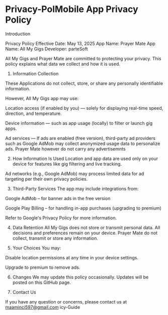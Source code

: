 # Privacy-PolMobile App Privacy Policy

Introduction

Privacy Policy
Effective Date: May 13, 2025
App Name: Prayer Mate
App Name: All My Gigs
Developer: parteSoft

All My Gigs and Prayer Mate are committed to protecting your privacy. This policy explains what data we collect and how it is used.

1. Information Collection
   
These Applications do not collect, store, or share any personally identifiable information.

However, All My Gigs app may use:

Location access (if enabled by you) — solely for displaying real-time speed, direction, and temperature.

Device information — such as app usage (locally) to filter or launch gig apps.

Ad services — If ads are enabled (free version), third-party ad providers such as Google AdMob may collect anonymized usage data to personalize ads. Prayer Mate however do not carry any advertisemnts

2. How Information Is Used
Location and app data are used only on your device for features like gig filtering and live tracking.

Ad networks (e.g., Google AdMob) may process limited data for ad targeting per their own privacy policies.

3. Third-Party Services
The app may include integrations from:

Google AdMob – for banner ads in the free version

Google Play Billing – for handling in-app purchases (upgrading to premium)

Refer to Google's Privacy Policy for more information.

4. Data Retention
All My Gigs does not store or transmit personal data. All decisions and preferences remain on your device. Prayer Mate do not collect, transmit or store any information.

5. Your Choices
You may:

Disable location permissions at any time in your device settings.

Upgrade to premium to remove ads.

6. Changes
We may update this policy occasionally. Updates will be posted on this GitHub page.

7. Contact Us

If you have any question or concerns, please contact us at
maaminci597@gmail.com
icy-Guide
